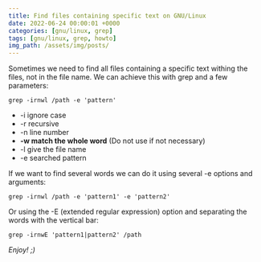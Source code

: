 ```yaml
---
title: Find files containing specific text on GNU/Linux
date: 2022-06-24 00:00:01 +0000
categories: [gnu/linux, grep]
tags: [gnu/linux, grep, howto]
img_path: /assets/img/posts/
---
```


Sometimes we need to find all files containing a specific text withing the files, not in the file name.
We can achieve this with grep and a few parameters:

```shell
grep -irnwl /path -e 'pattern'
```

* -i ignore case
* -r recursive
* -n line number
* **-w match the whole word** (Do not use if not necessary)
* -l give the file name
* -e searched pattern

If we want to find several words we can do it using several -e options and arguments:

```shell
grep -irnwl /path -e 'pattern1' -e 'pattern2'
```

Or using the -E (extended regular expression) option and separating the words with the vertical bar:

```shell
grep -irnwE 'pattern1|pattern2' /path
```

_Enjoy! ;)_
